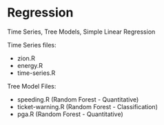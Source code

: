 # Regression
Time Series, Tree Models, Simple Linear Regression

Time Series files:
* zion.R
* energy.R
* time-series.R

Tree Model Files:
* speeding.R (Random Forest - Quantitative)
* ticket-warning.R (Random Forest - Classification)
* pga.R (Random Forest - Quantitative)


